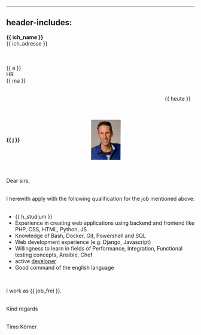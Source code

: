 
---
header-includes: <script src="media/date.js"></script><script src="media/me.js" id=spr data-name=en></script><script src="media/ags.js"></script>
---

**<span class=tem>{{ ich_name }}</apan>**  
<span class=tem>{{ ich_adresse }}</span>  
&nbsp;  
&nbsp;

<span class=tem_ag>{{ a }}</span>  
HR  
<span class=tem_ag>{{ ma }}</span>  
&nbsp;  

&emsp;&emsp;&emsp;&emsp;&emsp;&emsp;&emsp;&emsp;&emsp;&emsp;&emsp;&emsp;&emsp;&emsp;&emsp;&emsp;&emsp;&emsp;&emsp;&emsp;&emsp;&emsp;&emsp;&emsp;&emsp;&emsp;&emsp;&emsp;&emsp;&emsp; <span class=tem>{{ heute }}</span>  
&nbsp;  
&nbsp;

**<span class=tem_ag>{{ j }}</span>** &emsp;&emsp;&emsp;&emsp;&emsp;&emsp;&emsp;&emsp;&emsp;&emsp;&emsp;&emsp;&emsp;  <img align=center src="media/tk.jpg" alt="alt text" width="80"/>

&nbsp;  

Dear sirs,

&nbsp;   
I herewith apply with the following qualification for the job mentioned above:  
&nbsp;

- <span class=tem>{{ h_studium }}</span>
- Experience in creating web applications using backend and frontend like PHP, CSS, HTML, Python, JS
- Knowledge of Bash, Docker, Git, Powershell and SQL
- Web development experience (e.g. Django, Javascript)
- Willingness to learn in fields of Performance, Integration, Functional testing concepts, Ansible, Chef
- active [developer](https://stackexchange.com/users/1886776/timo?tab=activity)
- Good command of the english language
&nbsp;

&nbsp;

I work as <span class=tem>{{ job_frei }}</span>.  
&nbsp;

Kind regards  
&nbsp;

Timo Körner
